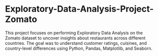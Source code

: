 # Exploratory-Data-Analysis-Project-Zomato
This project focuses on performing Exploratory Data Analysis on the Zomato dataset to uncover insights about restaurants across different countries. The goal was to understand customer ratings, cuisines, and country-level differences using Python, Pandas, Matplotlib, and Seaborn.
